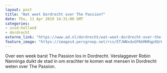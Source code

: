 ```yaml
---
layout: post
title: "Wat weet Dordrecht over The Passion?"
date: Thu, 11 Apr 2019 14:31:00 GMT
categories: 
- zuid-holland 
- dordrecht 
externe_link: "https://www.ad.nl/dordrecht/wat-weet-dordrecht-over-the-passion~va53bff55/"
feature_image: "https://images4.persgroep.net/rcs/ETJWNxdxGPAkMHRqpXQrWaOgC-k/diocontent/145311322/_fitwidth/400/?appId=21791a8992982cd8da851550a453bd7f&quality=0.7"
---
```


Over een week barst The Passion los in Dordrecht. Verslaggever Robin Nanninga duikt de stad in om erachter te komen wat mensen in Dordrecht weten over The Passion.
